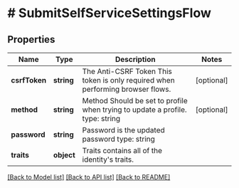 # # SubmitSelfServiceSettingsFlow

## Properties

Name | Type | Description | Notes
------------ | ------------- | ------------- | -------------
**csrfToken** | **string** | The Anti-CSRF Token  This token is only required when performing browser flows. | [optional]
**method** | **string** | Method  Should be set to profile when trying to update a profile.  type: string | [optional]
**password** | **string** | Password is the updated password  type: string |
**traits** | **object** | Traits contains all of the identity&#39;s traits. |

[[Back to Model list]](../../README.md#models) [[Back to API list]](../../README.md#endpoints) [[Back to README]](../../README.md)
